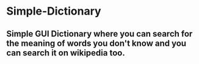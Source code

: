 # Simple-Dictionary
Simple GUI Dictionary where you can search for the meaning of words you don't know and you can search it on wikipedia too.
--------------------------------------------------------------------------------------------------------------------------

